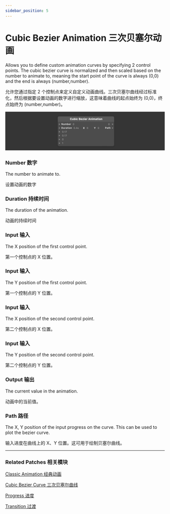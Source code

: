```yaml
---
sidebar_position: 5
---
```


# Cubic Bezier Animation 三次贝塞尔动画

Allows you to define custom animation curves by specifying 2 control points. The cubic bezier curve is normalized and then scaled based on the number to animate to, meaning the start point of the curve is always (0,0) and the end is always (number,number).

允许您通过指定 2 个控制点来定义自定义动画曲线。三次贝塞尔曲线经过标准化，然后根据要设置动画的数字进行缩放，这意味着曲线的起点始终为 (0,0)，终点始终为 (number,number)。

![Image](./../../../static/img/docs/Animation/cubiz-bezier-animation.png)

### Number  数字

The number to animate to.

设置动画的数字

### Duration 持续时间

The duration of the animation.

动画的持续时间

### Input 输入

The X position of the first control point.

第一个控制点的 X 位置。

### Input 输入

The Y position of the first control point.

第一个控制点的 Y 位置。

### Input 输入

The X position of the second control point.

第二个控制点的 X 位置。

### Input 输入

The Y position of the second control point.

第二个控制点的 Y 位置。

### Output 输出

The current value in the animation.

动画中的当前值。

### Path 路径

The X, Y position of the input progress on the curve. This can be used to plot the bezier curve.

输入进度在曲线上的 X、Y 位置。这可用于绘制贝塞尔曲线。

---

### Related Patches 相关模块

[Classic Animation 经典动画](./Classic%20Animation.md)

[Cubic Bezier Curve 三次贝塞尔曲线](./Cubic%20Bezier%20Curve.md)

[Progress 进度](./../Utility/Progress.md)

[Transition 过渡](./../Utility/Transition.md)


